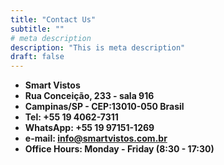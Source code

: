 ```yaml
---
title: "Contact Us"
subtitle: ""
# meta description
description: "This is meta description"
draft: false
---
```

* **Smart Vistos** 
* **Rua Conceição, 233 - sala 916**
* **Campinas/SP - CEP:13010-050 Brasil**
* **Tel: +55 19 4062-7311**
* **WhatsApp: +55 19 97151-1269**  
* **e-mail: info@smartvistos.com.br**
* **Office Hours: Monday - Friday (8:30 - 17:30)**
